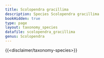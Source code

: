 ```yaml
---
title: Scolopendra gracillima
description: Species Scolopendra gracillima
bookHidden: true
type: page
layout: taxonomy_species
datafile: scolopendra_gracillima
genus: Scolopendra
---
```


{{<disclaimer/taxonomy-species>}}